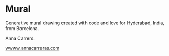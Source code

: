 # Mural
Generative mural drawing created with code and love for Hyderabad, India, from Barcelona.

Anna Carrers.

[wwww.annacarreras.com](wwww.annacarreras.com)
